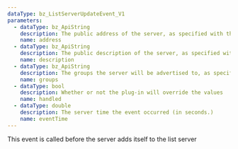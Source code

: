 ```yaml
---
dataType: bz_ListServerUpdateEvent_V1
parameters:
  - dataType: bz_ApiString
    description: The public address of the server, as specified with the `-publicaddr` command-line option.
    name: address
  - dataType: bz_ApiString
    description: The public description of the server, as specified with the `-publictitle` command-line option.
    name: description
  - dataType: bz_ApiString
    description: The groups the server will be advertised to, as specified with the `-advertise` command-line option.
    name: groups
  - dataType: bool
    description: Whether or not the plug-in will override the values
    name: handled
  - dataType: double
    description: The server time the event occurred (in seconds.)
    name: eventTime
---
```


This event is called before the server adds itself to the list server
